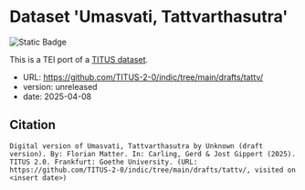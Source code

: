 # Dataset 'Umasvati, Tattvarthasutra'

![Static Badge](https://img.shields.io/badge/TEI_validation-passing-green)

This is a TEI port of a [TITUS dataset](http://titus.uni-frankfurt.de/texte/etcs/ind/aind/jskt/tattvs/tattv.htm).

* URL: https://github.com/TITUS-2-0/indic/tree/main/drafts/tattv/
* version: unreleased
* date: 2025-04-08

## Citation
```
Digital version of Umasvati, Tattvarthasutra by Unknown (draft version). By: Florian Matter. In: Carling, Gerd & Jost Gippert (2025). TITUS 2.0. Frankfurt: Goethe University. (URL: https://github.com/TITUS-2-0/indic/tree/main/drafts/tattv/, visited on <insert date>)
```
